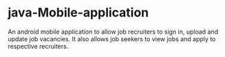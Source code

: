 # java-Mobile-application

An android mobile application to allow job recruiters to sign in, upload and update job vacancies. 
It also allows job seekers to view jobs and apply to respective recruiters.
